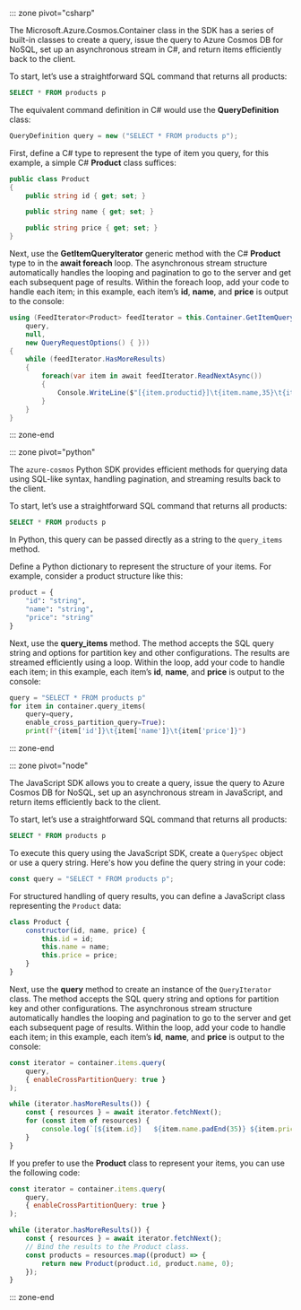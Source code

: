 ::: zone pivot="csharp"

The Microsoft.Azure.Cosmos.Container class in the SDK has a series of built-in classes to create a query, issue the query to Azure Cosmos DB for NoSQL, set up an asynchronous stream in C#, and return items efficiently back to the client.

To start, let’s use a straightforward SQL command that returns all products:

```sql
SELECT * FROM products p
```

The equivalent command definition in C# would use the **QueryDefinition** class:

```csharp
QueryDefinition query = new ("SELECT * FROM products p");
```

First, define a C# type to represent the type of item you query, for this example, a simple C\# **Product** class suffices:

```csharp
public class Product
{
    public string id { get; set; }

    public string name { get; set; }

    public string price { get; set; }
}
```

Next, use the **GetItemQueryIterator** generic method with the C\# **Product** type to in the **await foreach** loop. The asynchronous stream structure automatically handles the looping and pagination to go to the server and get each subsequent page of results. Within the foreach loop, add your code to handle each item; in this example, each item’s **id**, **name**, and **price** is output to the console:

```csharp
using (FeedIterator<Product> feedIterator = this.Container.GetItemQueryIterator<Product>(
    query,
    null,
    new QueryRequestOptions() { }))
{
    while (feedIterator.HasMoreResults)
    {
        foreach(var item in await feedIterator.ReadNextAsync())
        {
            Console.WriteLine($"[{item.productid}]\t{item.name,35}\t{item.price,15:C}");
        }
    }
}
```

::: zone-end

::: zone pivot="python"

The `azure-cosmos` Python SDK provides efficient methods for querying data using SQL-like syntax, handling pagination, and streaming results back to the client.

To start, let’s use a straightforward SQL command that returns all products:

```sql
SELECT * FROM products p
```

In Python, this query can be passed directly as a string to the `query_items` method.

Define a Python dictionary to represent the structure of your items. For example, consider a product structure like this:

```python
product = {
    "id": "string",
    "name": "string",
    "price": "string"
}
```

Next, use the **query_items** method. The method accepts the SQL query string and options for partition key and other configurations. The results are streamed efficiently using a loop. Within the loop, add your code to handle each item; in this example, each item’s **id**, **name**, and **price** is output to the console:

```python
query = "SELECT * FROM products p"
for item in container.query_items(
    query=query,
    enable_cross_partition_query=True):
    print(f"{item['id']}\t{item['name']}\t{item['price']}")
```

::: zone-end

::: zone pivot="node"

The JavaScript SDK allows you to create a query, issue the query to Azure Cosmos DB for NoSQL, set up an asynchronous stream in JavaScript, and return items efficiently back to the client.

To start, let’s use a straightforward SQL command that returns all products:

```sql
SELECT * FROM products p
```

To execute this query using the JavaScript SDK, create a `QuerySpec` object or use a query string. Here's how you define the query string in your code:

```javascript
const query = "SELECT * FROM products p";
```

For structured handling of query results, you can define a JavaScript class representing the `Product` data:

```javascript
class Product {
    constructor(id, name, price) {
        this.id = id;
        this.name = name;
        this.price = price;
    }
}
```

Next, use the **query** method to create an instance of the `QueryIterator` class. The method accepts the SQL query string and options for partition key and other configurations. The asynchronous stream structure automatically handles the looping and pagination to go to the server and get each subsequent page of results. Within the loop, add your code to handle each item; in this example, each item’s **id**, **name**, and **price** is output to the console:

```javascript
const iterator = container.items.query(
    query,
    { enableCrossPartitionQuery: true }
);

while (iterator.hasMoreResults()) {
    const { resources } = await iterator.fetchNext();
    for (const item of resources) {
        console.log(`[${item.id}]	${item.name.padEnd(35)}	${item.price.toFixed(2)}`);
    }
}
```

If you prefer to use the **Product** class to represent your items, you can use the following code:

```javascript
const iterator = container.items.query(
    query,
    { enableCrossPartitionQuery: true }
);

while (iterator.hasMoreResults()) {
    const { resources } = await iterator.fetchNext();
    // Bind the results to the Product class.
    const products = resources.map((product) => {
        return new Product(product.id, product.name, 0);
    });
}
```

::: zone-end
